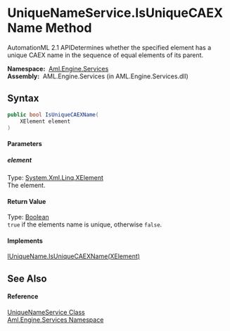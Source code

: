 UniqueNameService.IsUniqueCAEXName Method
=========================================
AutomationML 2.1 APIDetermines whether the specified element has a unique CAEX name in the sequence of equal elements of its parent.

  **Namespace:**  [Aml.Engine.Services][1]  
  **Assembly:**  AML.Engine.Services (in AML.Engine.Services.dll)

Syntax
------

```csharp
public bool IsUniqueCAEXName(
	XElement element
)
```

#### Parameters

##### *element*
Type: [System.Xml.Linq.XElement][2]  
The element.

#### Return Value
Type: [Boolean][3]  
`true` if the elements name is unique, otherwise `false`. 
#### Implements
[IUniqueName.IsUniqueCAEXName(XElement)][4]  


See Also
--------

#### Reference
[UniqueNameService Class][5]  
[Aml.Engine.Services Namespace][1]  

[1]: ../README.md
[2]: https://docs.microsoft.com/dotnet/api/system.xml.linq.xelement
[3]: https://docs.microsoft.com/dotnet/api/system.boolean
[4]: ../../Aml.Engine.Services.Interfaces/IUniqueName/IsUniqueCAEXName.md
[5]: README.md
[6]: https://www.automationml.org
[7]: ../../icons/logoShade.png